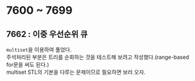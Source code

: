 # 7600 ~ 7699


## 7662 : 이중 우선순위 큐
`multiset`을 이용하여 풀었다.  
주석처리된 부분은 트리를 순회하는 것을 테스트해 보려고 작성했다.(range-based for문을 써도 된다.)  
multiset STL의 기본을 다루는 문제이므로 필요하면 보러 오자.
